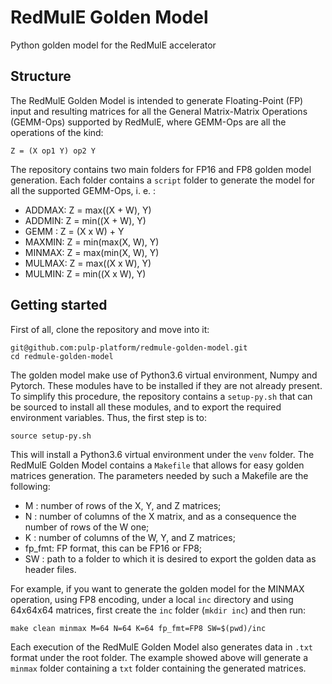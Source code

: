 # RedMulE Golden Model

Python golden model for the RedMulE accelerator

## Structure
The RedMulE Golden Model is intended to generate Floating-Point (FP) input and resulting matrices
for all the General Matrix-Matrix Operations (GEMM-Ops) supported by RedMulE, where GEMM-Ops
are all the operations of the kind:
```
Z = (X op1 Y) op2 Y
```

The repository contains two main folders for FP16 and FP8 golden model generation. Each folder
contains a `script` folder to generate the model for all the supported GEMM-Ops, i. e. :
* ADDMAX: Z = max((X + W), Y)
* ADDMIN: Z = min((X + W), Y)
* GEMM  : Z = (X x W) + Y
* MAXMIN: Z = min(max(X, W), Y)
* MINMAX: Z = max(min(X, W), Y)
* MULMAX: Z = max((X x W), Y)
* MULMIN: Z = min((X x W), Y)

## Getting started
First of all, clone the repository and move into it:
```
git@github.com:pulp-platform/redmule-golden-model.git
cd redmule-golden-model
```
The golden model make use of Python3.6 virtual environment, Numpy and Pytorch. These modules have
to be installed if they are not already present. To simplify this procedure, the repository
contains a `setup-py.sh` that can be sourced to install all these modules, and to export the
required environment variables. Thus, the first step is to:
```
source setup-py.sh
```

This will install a Python3.6 virtual environment under the `venv` folder.
The RedMulE Golden Model contains a `Makefile` that allows for easy golden matrices generation.
The parameters needed by such a Makefile are the following:
* M     : number of rows of the X, Y, and Z matrices;
* N     : number of columns of the X matrix, and as a consequence the number of rows of the W one;
* K     : number of columns of the W, Y, and Z matrices;
* fp_fmt: FP format, this can be FP16 or FP8;
* SW    : path to a folder to which it is desired to export the golden data as header files.

For example, if you want to generate the golden model for the MINMAX operation, using FP8 encoding,
under a local `inc` directory and using 64x64x64 matrices, first create the `inc` folder (`mkdir inc`) and then run:
```
make clean minmax M=64 N=64 K=64 fp_fmt=FP8 SW=$(pwd)/inc
```

Each execution of the RedMulE Golden Model also generates data in `.txt` format under the root
folder. The example showed above will generate a `minmax` folder containing a `txt` folder containing
the generated matrices.
